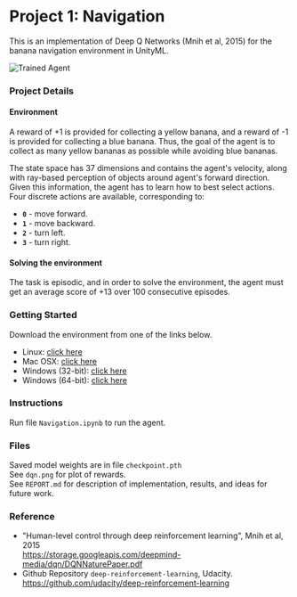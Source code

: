 [//]: # (Image References)

[image1]: https://user-images.githubusercontent.com/10624937/42135619-d90f2f28-7d12-11e8-8823-82b970a54d7e.gif "Trained Agent"

# Project 1: Navigation

This is an implementation of Deep Q Networks (Mnih et al, 2015) for the banana navigation environment in UnityML.

![Trained Agent][image1]

### Project Details
#### Environment
A reward of +1 is provided for collecting a yellow banana, and a reward of -1 is provided for collecting a blue banana.  Thus, the goal of the agent is to collect as many yellow bananas as possible while avoiding blue bananas.  

The state space has 37 dimensions and contains the agent's velocity, along with ray-based perception of objects around agent's forward direction.  Given this information, the agent has to learn how to best select actions.  Four discrete actions are available, corresponding to:
- **`0`** - move forward.
- **`1`** - move backward.
- **`2`** - turn left.
- **`3`** - turn right.

#### Solving the environment

The task is episodic, and in order to solve the environment, the agent must get an average score of +13 over 100 consecutive episodes.

### Getting Started

Download the environment from one of the links below.
- Linux: [click here](https://s3-us-west-1.amazonaws.com/udacity-drlnd/P1/Banana/Banana_Linux.zip) <br>
- Mac OSX: [click here](https://s3-us-west-1.amazonaws.com/udacity-drlnd/P1/Banana/Banana.app.zip) <br>
- Windows (32-bit): [click here](https://s3-us-west-1.amazonaws.com/udacity-drlnd/P1/Banana/Banana_Windows_x86.zip) <br>
- Windows (64-bit): [click here](https://s3-us-west-1.amazonaws.com/udacity-drlnd/P1/Banana/Banana_Windows_x86_64.zip) <br>

### Instructions

Run file `Navigation.ipynb` to run the agent.  

### Files
Saved model weights are in file `checkpoint.pth` <br>
See `dqn.png` for plot of rewards.<br>
See `REPORT.md` for description of implementation, results, and ideas for future work.<br>

### Reference
* "Human-level control through deep reinforcement learning", Mnih et al, 2015<br>
https://storage.googleapis.com/deepmind-media/dqn/DQNNaturePaper.pdf <br>
* Github Repository `deep-reinforcement-learning`, Udacity. <br>
https://github.com/udacity/deep-reinforcement-learning<br>
